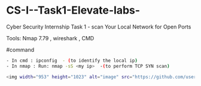 # CS-I--Task1-Elevate-labs-
Cyber Security Internship Task 1 - scan Your Local Network for Open Ports

Tools: Nmap 7.79 , wireshark , CMD

#command
```bash
- In cmd : ipconfig  - (to identify the local ip)
- In nmap : Run: nmap -sS <my ip>  -(to perform TCP SYN scan)

<img width="953" height="1023" alt="image" src="https://github.com/user-attachments/assets/74fea9cd-790d-4d2b-b92c-ce194b55d792" />
